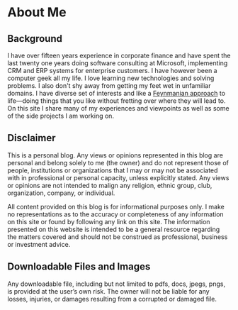 # About Me


## Background
I have over fifteen years experience in corporate finance and have spent the last twenty one years doing software consulting at Microsoft, implementing CRM and ERP systems for enterprise customers. I have however been a computer geek all my life. I love learning new technologies and solving problems. I also don't shy away from getting my feet wet in unfamiliar domains. I have diverse set of interests and like a [Feynmanian approach](https://www.asc.ohio-state.edu/kilcup.1/262/feynman.html) to life—doing things that you like without fretting over where they will lead to. On this site I share many of my experiences and viewpoints as well as some of the side projects I am working on. 

## Disclaimer
This is a personal blog. Any views or opinions represented in this blog are personal and belong solely to me (the owner) and do not represent those of people, institutions or organizations that I may or may not be associated with in professional or personal capacity, unless explicitly stated. Any views or opinions are not intended to malign any religion, ethnic group, club, organization, company, or individual.

All content provided on this blog is for informational purposes only. I make no representations as to the accuracy or completeness of any information on this site or found by following any link on this site. The information presented on this website is intended to be a general  resource regarding the matters covered and should not be construed as professional, business or investment advice.


## Downloadable Files and Images

Any downloadable file, including but not limited to pdfs, docs, jpegs, pngs, is provided at the user’s own risk. The owner will not be liable for any losses, injuries, or damages resulting from a corrupted or damaged file.


